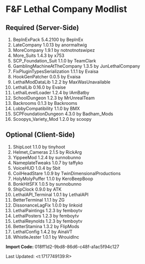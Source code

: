 # F&F Lethal Company Modlist

## Required (Server-Side)

1. BepInExPack 5.4.2100 by BepInEx
2. LateCompany 1.0.13 by anormaltwig
3. MoreCompany 1.9.1 by notnotnotswipez
4. More_Suits 1.4.3 by x753
5. SCP_Foundation_Suit 1.1.0 by TeamClark
6. GamblingMachineAtTheCompany 1.3.5 by JunLethalCompany
7. FixPluginTypesSerialization 1.1.1 by Evaisa
8. HookGenPatcher 0.0.5 by Evaisa
9. LethalModDataLib 1.2.2 by MaxWasUnavailable
10. LethalLib 0.16.0 by Evaise
11. LethalLevelLoader 1.2.4 by IAmBatby
12. SchoolDungeon 1.2.3 by MrUnrealTeam
13. Backrooms 0.1.3 by Backrooms
14. LobbyCompatibility 1.1.0 by BMX
15. SCPFoundationDungeon 4.3.0 by Badham_Mods
16. Scoopys_Variety_Mod 1.2.0 by scoopy

## Optional (Client-Side)

1. ShipLoot 1.1.0 by tinyhoot
2. Helmet_Cameras 2.1.5 by RickArg
3. YippeeMod 1.2.4 by sunnobunno
4. NameplateTweaks 1.0.7 by taffyko
5. VoiceHUD 1.0.4 by 5bit
6. CoilHeadStare 1.0.9 by TwinDimensionalProductions
7. HolyMolyPuffer 1.1.0 by KeroBeepBoop
8. BonkHitSFX 1.0.5 by sunnobunno
9. ShipClock 0.9.0 by ATK
10. LethalAPI_Terminal 1.0.1 by LethalAPI
11. BetterTerminal 1.1.1 by ZG
12. DissonanceLagFix 1.0.0 by linkoid
13. LethalPaintings 1.2.3 by femboytv
14. LethalPosters 1.2.3 by femboytv
15. LethalReynolds 1.2.3 by femboytv
16. BetterStamina 1.3.2 by FlipMods
17. LethalConfig 1.4.2 by AinaVT
18. WhistleJester 1.0.1 by WrouidInc

**Import Code:** 018ff1d2-9bd8-86d6-c48f-a1ac5f94c127

Last Updated: <t:1717749139:R>
